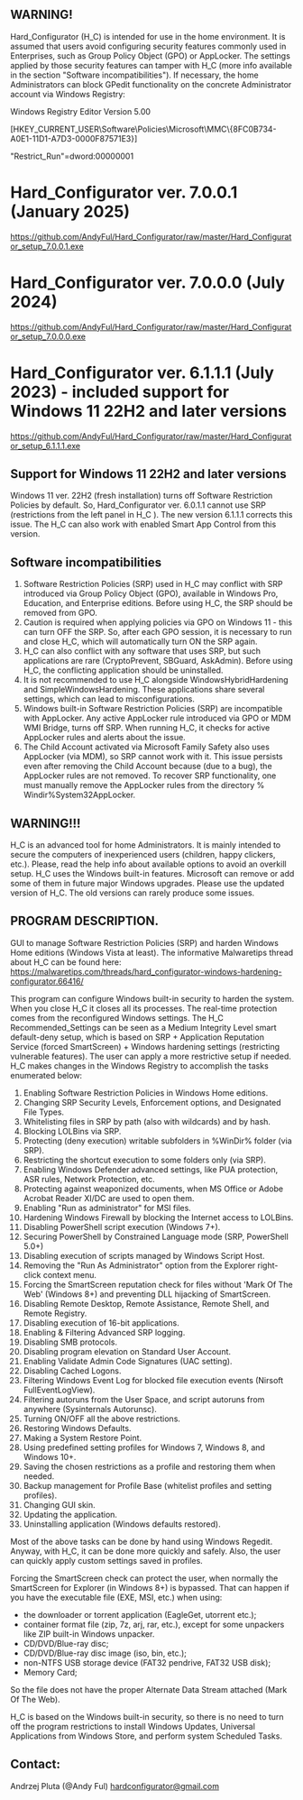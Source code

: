 
## WARNING!
Hard_Configurator (H_C) is intended for use in the home environment. It is assumed that users avoid configuring security features commonly used in Enterprises, such as Group Policy Object (GPO) or AppLocker. The settings applied by those security features can tamper with H_C (more info available in the section "Software  incompatibilities").
If necessary, the home Administrators can block GPedit functionality on the concrete Administrator account via Windows Registry:

Windows Registry Editor Version 5.00

[HKEY_CURRENT_USER\Software\Policies\Microsoft\MMC\\{8FC0B734-A0E1-11D1-A7D3-0000F87571E3}]

"Restrict_Run"=dword:00000001




# Hard_Configurator ver. 7.0.0.1 (January 2025)
https://github.com/AndyFul/Hard_Configurator/raw/master/Hard_Configurator_setup_7.0.0.1.exe

# Hard_Configurator ver. 7.0.0.0 (July 2024)
https://github.com/AndyFul/Hard_Configurator/raw/master/Hard_Configurator_setup_7.0.0.0.exe

# Hard_Configurator ver. 6.1.1.1 (July 2023) - included support for Windows 11 22H2 and later versions
https://github.com/AndyFul/Hard_Configurator/raw/master/Hard_Configurator_setup_6.1.1.1.exe

## Support for Windows 11 22H2 and later versions
Windows 11 ver. 22H2 (fresh installation) turns off Software Restriction Policies by default. So, Hard_Configurator ver. 
6.0.1.1 cannot use SRP (restrictions from the left panel in H_C ). The new version 6.1.1.1 corrects this issue. 
The H_C can also work with enabled Smart App Control from this version.

## Software incompatibilities
1. Software Restriction Policies (SRP) used in H_C may conflict with SRP introduced via Group Policy Object (GPO), available in Windows Pro, Education, and Enterprise editions. Before using H_C, the SRP should be removed from GPO.
2. Caution is required when applying policies via GPO on Windows 11 - this can turn OFF the SRP.  So, after each GPO session, it is necessary to run and close H_C, which will automatically turn ON the SRP again.
3. H_C can also conflict with any software that uses SRP, but such applications are rare (CryptoPrevent, SBGuard, AskAdmin). Before using H_C, the conflicting application should be uninstalled.
4. It is not recommended to use H_C alongside WindowsHybridHardening and SimpleWindowsHardening. These applications share several settings, which can lead to misconfigurations.
5. Windows built-in Software Restriction Policies (SRP) are incompatible with AppLocker. Any active AppLocker rule introduced via GPO or MDM WMI Bridge, turns off SRP.  When running H_C, it checks for active AppLocker rules and alerts about the issue.
6. The Child Account activated via Microsoft Family Safety also uses AppLocker (via MDM), so SRP cannot work with it. This issue persists even after removing the Child Account because (due to a bug), the AppLocker rules are not removed. To recover SRP functionality, one must manually remove the AppLocker rules from the directory % Windir%System32AppLocker.


## WARNING!!!

H_C is an advanced tool for home Administrators. It is mainly intended to secure the computers of inexperienced users (children, happy clickers, etc.). Please, read the help info about available options to avoid an overkill setup. 
H_C uses the Windows built-in features. Microsoft can remove or add some of them in future major Windows upgrades. 
Please use the updated version of H_C. The old versions can rarely produce some issues.



## PROGRAM DESCRIPTION.

GUI to manage Software Restriction Policies (SRP) and harden Windows Home editions (Windows Vista at least).
The informative Malwaretips thread about H_C can be found here:
https://malwaretips.com/threads/hard_configurator-windows-hardening-configurator.66416/


This program can configure Windows built-in security to harden the system. When you close H_C it closes all its 
processes. The real-time protection comes from the reconfigured Windows settings.
The H_C Recommended_Settings can be seen as a Medium Integrity Level smart default-deny setup, which is based on 
SRP + Application Reputation Service (forced SmartScreen) + Windows hardening settings (restricting vulnerable features). The 
user can apply a more restrictive setup if needed.
H_C makes changes in the Windows Registry to accomplish the tasks enumerated below:

1. Enabling Software Restriction Policies in Windows Home editions.
2. Changing SRP Security Levels, Enforcement options, and Designated File Types.
3. Whitelisting files in SRP by path (also with wildcards) and by hash.
4. Blocking LOLBins via SRP.
5. Protecting (deny execution) writable subfolders in %WinDir% folder (via SRP).
6. Restricting the shortcut execution to some folders only (via SRP).
7. Enabling Windows Defender advanced settings, like PUA protection, ASR rules, Network Protection, etc. 
8. Protecting against weaponized documents, when MS Office or Adobe Acrobat Reader XI/DC are used to open them.
9. Enabling "Run as administrator" for MSI files.
10. Hardening Windows Firewall by blocking the Internet access to LOLBins.
11. Disabling PowerShell script execution (Windows 7+).
12. Securing PowerShell by Constrained Language mode (SRP, PowerShell 5.0+)
13. Disabling execution of scripts managed by Windows Script Host.
14. Removing the "Run As Administrator" option from the Explorer right-click context menu.
15. Forcing the SmartScreen reputation check for files without 'Mark Of The Web' (Windows 8+) and preventing DLL hijacking of SmartScreen.
16. Disabling Remote Desktop, Remote Assistance, Remote Shell, and Remote Registry.
17. Disabling execution of 16-bit applications.
18. Enabling & Filtering Advanced SRP logging.
19. Disabling SMB protocols.
20. Disabling program elevation on Standard User Account.
21. Enabling Validate Admin Code Signatures (UAC setting).
22. Disabling Cached Logons.
23. Filtering Windows Event Log for blocked file execution events (Nirsoft FullEventLogView).
24. Filtering autoruns from the User Space, and script autoruns from anywhere (Sysinternals Autorunsc).
25. Turning ON/OFF all the above restrictions.
26. Restoring Windows Defaults.
27. Making a System Restore Point.
28. Using predefined setting profiles for Windows 7, Windows 8, and Windows 10+.
29. Saving the chosen restrictions as a profile and restoring them when needed.
30. Backup management for Profile Base (whitelist profiles and setting profiles).
31. Changing GUI skin.
32. Updating the application.
33. Uninstalling application (Windows defaults restored).


Most of the above tasks can be done by hand using Windows Regedit. Anyway, with H_C, it can be done more quickly 
and safely. Also, the user can quickly apply custom settings saved in profiles.

Forcing the SmartScreen check can protect the user, when normally the SmartScreen for Explorer (in Windows 8+) is bypassed.
That can happen if you have the executable file (EXE, MSI, etc.) when using:

* the downloader or torrent application (EagleGet, utorrent etc.);
* container format file (zip, 7z, arj, rar, etc.), except for some unpackers like ZIP built-in Windows unpacker.
* CD/DVD/Blue-ray disc;
* CD/DVD/Blue-ray disc image (iso, bin, etc.);
* non-NTFS USB storage device (FAT32 pendrive, FAT32 USB disk);
* Memory Card;

So the file does not have the proper Alternate Data Stream attached (Mark Of The Web).

H_C is based on the Windows built-in security, so there is no need to turn off the program restrictions to install 
Windows Updates, Universal Applications from Windows Store, and perform system Scheduled Tasks.

## Contact: 
Andrzej Pluta (@Andy Ful)
hardconfigurator@gmail.com
